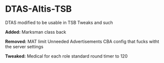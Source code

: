 # DTAS-Altis-TSB
DTAS modified to be usable in TSB
Tweaks and such


**Added:**
Marksman class back

**Removed:**
MAT limit
Unneeded Advertisements
CBA config that fucks witht the server settings

**Tweaked:**
Medical for each role
standard round timer to 120
